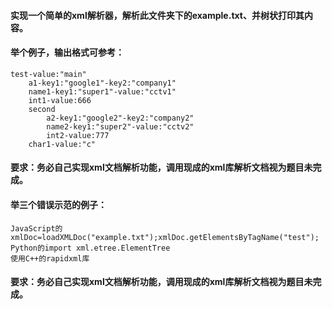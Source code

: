 #### 实现一个简单的xml解析器，解析此文件夹下的example.txt、并树状打印其内容。

#### 举个例子，输出格式可参考：
```
test-value:"main"
    a1-key1:"google1"-key2:"company1"
    name1-key1:"super1"-value:"cctv1"
    int1-value:666
    second
        a2-key1:"google2"-key2:"company2"
        name2-key1:"super2"-value:"cctv2"
        int2-value:777
    char1-value:"c"
```
#### 要求：务必自己实现xml文档解析功能，调用现成的xml库解析文档视为题目未完成。
#### 举三个错误示范的例子：
    JavaScript的xmlDoc=loadXMLDoc("example.txt");xmlDoc.getElementsByTagName("test");
    Python的import xml.etree.ElementTree
    使用C++的rapidxml库
#### 要求：务必自己实现xml文档解析功能，调用现成的xml库解析文档视为题目未完成。
